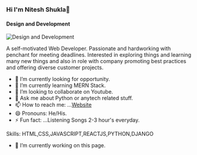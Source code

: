 ### Hi I'm Nitesh Shukla👋
#### Design and Development
![Design and Development](https://pbs.twimg.com/profile_banners/1214956097296953344/1623826429/1080x360)

A self-motivated Web Developer. Passionate
and hardworking with penchant for meeting
deadlines. Interested in exploring things and
learning many new things and also in role with company promoting best practices and offering diverse customer projects.

- 🔭 I’m currently looking for opportunity.
- 🌱 I’m currently learning MERN Stack.
- 👯 I’m looking to collaborate on Youtube.
- 💬 Ask me about Python or anytech related stuff.
- 📫 How to reach me: ...[Website](https://niteshshukla.netlify.app/)
- 😄 Pronouns: He/His.
- ⚡ Fun fact: ...Listening Songs 2-3 hour's everyday.


Skills: HTML,CSS,JAVASCRIPT,REACTJS,PYTHON,DJANGO

- 🔭 I’m currently working on this page. 






